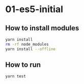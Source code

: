# 01-es5-initial

## How to install modules

```bash
yarn install
rm -rf node_modules
yarn install --offline
```

## How to run

```bash
yarn test
```
